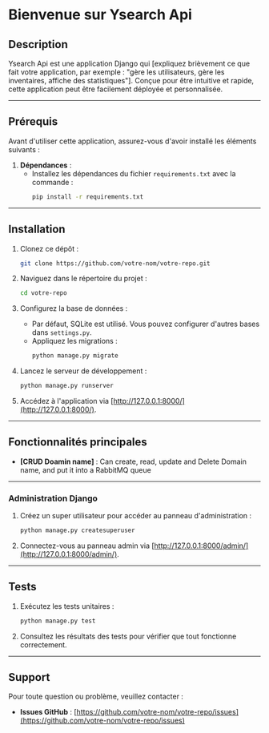 # Bienvenue sur Ysearch Api

## Description
Ysearch Api est une application Django qui [expliquez brièvement ce que fait votre application, par exemple : "gère les utilisateurs, gère les inventaires, affiche des statistiques"]. Conçue pour être intuitive et rapide, cette application peut être facilement déployée et personnalisée.

---

## Prérequis
Avant d'utiliser cette application, assurez-vous d'avoir installé les éléments suivants :

1. **Dépendances** :
   - Installez les dépendances du fichier `requirements.txt` avec la commande :
     ```bash
     pip install -r requirements.txt
     ```

---

## Installation
1. Clonez ce dépôt :
   ```bash
   git clone https://github.com/votre-nom/votre-repo.git
   ```

2. Naviguez dans le répertoire du projet :
   ```bash
   cd votre-repo
   ```

3. Configurez la base de données :
   - Par défaut, SQLite est utilisé. Vous pouvez configurer d'autres bases dans `settings.py`.
   - Appliquez les migrations :
     ```bash
     python manage.py migrate
     ```

4. Lancez le serveur de développement :
   ```bash
   python manage.py runserver
   ```

5. Accédez à l'application via [http://127.0.0.1:8000/](http://127.0.0.1:8000/).

---

## Fonctionnalités principales
- **[CRUD Doamin name]** : Can create, read, update and Delete Domain name, and put it into a RabbitMQ queue
<!-- - **[Fonctionnalité 2]** : Description concise. -->
<!-- - **[Fonctionnalité 3]** : Description concise. -->

---

<!-- ## Configuration supplémentaire
### Fichier `.env` (si applicable)
Créez un fichier `.env` à la racine et ajoutez-y les clés suivantes :
```
DEBUG=True
SECRET_KEY=votre_cle_secrete
DATABASE_URL=votre_url_de_base_de_donnees
```
Utilisez la librairie `django-environ` pour charger ces variables dans votre projet. -->

### Administration Django
1. Créez un super utilisateur pour accéder au panneau d'administration :
   ```bash
   python manage.py createsuperuser
   ```
2. Connectez-vous au panneau admin via [http://127.0.0.1:8000/admin/](http://127.0.0.1:8000/admin/).

---

## Tests
1. Exécutez les tests unitaires :
   ```bash
   python manage.py test
   ```
2. Consultez les résultats des tests pour vérifier que tout fonctionne correctement.

---

## Support
Pour toute question ou problème, veuillez contacter :
<!-- - **Email** :  -->
- **Issues GitHub** : [https://github.com/votre-nom/votre-repo/issues](https://github.com/votre-nom/votre-repo/issues)
